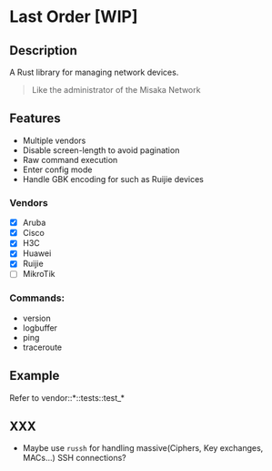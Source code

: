 # Last Order [WIP]

## Description

A Rust library for managing network devices.

> Like the administrator of the Misaka Network

## Features

- Multiple vendors
- Disable screen-length to avoid pagination
- Raw command execution
- Enter config mode
- Handle GBK encoding for such as Ruijie devices

### Vendors

- [x] Aruba
- [x] Cisco
- [x] H3C
- [x] Huawei
- [x] Ruijie
- [ ] MikroTik

### Commands:

- version
- logbuffer
- ping
- traceroute

## Example

Refer to vendor::\*::tests::test\_\*

## XXX

- Maybe use `russh` for handling massive(Ciphers, Key exchanges, MACs...) SSH connections?
